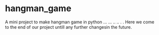 # hangman_game
A mini project to make hangman game in python
...
...
..
..
.
.
Here we come to the end of our project untill any further changesin the future.